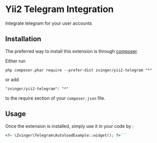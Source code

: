 Yii2 Telegram Integration
=========================
Integrate telegram for your user accounts

Installation
------------

The preferred way to install this extension is through [composer](http://getcomposer.org/download/).

Either run

```
php composer.phar require --prefer-dist zvinger/yii2-telegram "*"
```

or add

```
"zvinger/yii2-telegram": "*"
```

to the require section of your `composer.json` file.


Usage
-----

Once the extension is installed, simply use it in your code by  :

```php
<?= \Zvinger\Telegram\AutoloadExample::widget(); ?>```
